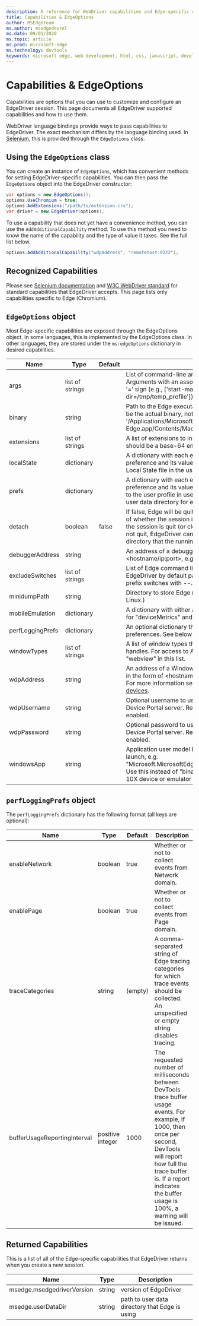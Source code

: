 ```yaml
---
description: A reference for WebDriver capabilities and Edge-specific options supported by EdgeDriver (Chromium).
title: Capabilities & EdgeOptions
author: MSEdgeTeam
ms.author: msedgedevrel
ms.date: 09/01/2020
ms.topic: article
ms.prod: microsoft-edge
ms.technology: devtools
keywords: microsoft edge, web development, html, css, javascript, developer, webdriver, selenium, testing, tools, automation, test
---
```


# Capabilities & EdgeOptions

Capabilities are options that you can use to customize and configure an EdgeDriver session. This page documents all EdgeDriver supported capabilities and how to use them.

WebDriver language bindings provide ways to pass capabilities to EdgeDriver. The exact mechanism differs by the language binding used. In [Selenium][Selenium], this is provided through the `EdgeOptions` class.

## Using the `EdgeOptions` class

You can create an instance of `EdgeOptions`, which has convenient methods for setting EdgeDriver-specific capabilities. You can then pass the `EdgeOptions` object into the EdgeDriver constructor:

```csharp
var options = new EdgeOptions();
options.UseChromium = true;
options.AddExtensions("/path/to/extension.crx");
var driver = new EdgeDriver(options);
```

To use a capability that does not yet have a convenience method, you can use the `AddAdditionalCapability` method. To use this method you need to know the name of the capability and the type of value it takes. See the full list below.

```csharp
options.AddAdditionalCapability("wdpAddress", "remotehost:9222");
```

## Recognized Capabilities

Please see [Selenium documentation][SeleniumDocumentation] and [W3C WebDriver standard][WebDriverSpec] for standard capabilities that EdgeDriver accepts. This page lists only capabilities specific to Edge (Chromium).

## `EdgeOptions` object

Most Edge-specific capabilities are exposed through the EdgeOptions object. In some languages, this is implemented by the EdgeOptions class. In other languages, they are stored under the `ms:edgeOptions` dictionary in desired capabilities.

| Name | Type | Default | Description |
|------|------|---------|-------------|
| args | list of strings | | List of command-line arguments to use when starting Edge. Arguments with an associated value should be separated by a '=' sign (e.g., ['start-maximized', 'user-data-dir=/tmp/temp_profile']). |
| binary | string | | Path to the Edge executable to use (on Mac OS X, this should be the actual binary, not just the app. e.g., '/Applications/Microsoft Edge.app/Contents/MacOS/Microsoft Edge'). |
| extensions | list of strings | | A list of extensions to install on startup. Each item in the list should be a base-64 encoded packed extension (.crx). |
| localState | dictionary | | A dictionary with each entry consisting of the name of the preference and its value. These preferences are applied to the Local State file in the user data folder. |
| prefs | dictionary | | A dictionary with each entry consisting of the name of the preference and its value. These preferences are only applied to the user profile in use. See the 'Preferences' file in Edge's user data directory for examples. |
| detach | boolean | false | If false, Edge will be quit when EdgeDriver is killed, regardless of whether the session is quit. If true, Edge will only be quit if the session is quit (or closed). Note, if true, and the session is not quit, EdgeDriver cannot clean up the temporary user data directory that the running Edge instance is using. |
| debuggerAddress | string | | An address of a debugger server to connect to, in the form of <hostname/ip:port>, e.g. '127.0.0.1:38947'. |
| excludeSwitches | list of strings | | List of Edge command line switches to exclude that EdgeDriver by default passes when starting Edge.  Do not prefix switches with --. |
| minidumpPath | string | | Directory to store Edge minidumps . (Supported only on Linux.) |
| mobileEmulation | dictionary | | A dictionary with either a value for "deviceName", or values for "deviceMetrics" and "userAgent". |
| perfLoggingPrefs | dictionary | | An optional dictionary that specifies performance logging preferences. See below for more information. |
| windowTypes | list of strings | | A list of window types that will appear in the list of window handles. For access to Android webview elements, include "webview" in this list. |
| wdpAddress | string | | An address of a Windows Device Portal server to connect to, in the form of <hostname/ip:port>, e.g. '127.0.0.1:50080'. For more information see [Remote Debugging - Windows 10 devices][RemoteDebuggingWindows]. |
| wdpUsername | string | | Optional username to use when connecting to a Windows Device Portal server. Required if the server has authentication enabled. |
| wdpPassword | string | | Optional password to use when connecting to a Windows Device Portal server. Required if the server has authentication enabled. |
| windowsApp | string | | Application user model ID of an Edge application package to launch, e.g. "Microsoft.MicrosoftEdge.Stable_8wekyb3d8bbwe!MSEDGE". Use this instead of "binary" when connecting to a Windows 10X device or emulator via Windows Device Portal. |

## `perfLoggingPrefs` object

The `perfLoggingPrefs` dictionary has the following format (all keys are optional):

| Name | Type | Default | Description |
|------|------|---------|-------------|
| enableNetwork | boolean | true | Whether or not to collect events from Network domain. |
| enablePage | boolean | true | Whether or not to collect events from Page domain. |
| traceCategories | string | (empty) | A comma-separated string of Edge tracing categories for which trace events should be collected. An unspecified or empty string disables tracing. |
| bufferUsageReportingInterval | positive integer | 1000 | The requested number of milliseconds between DevTools trace buffer usage events. For example, if 1000, then once per second, DevTools will report how full the trace buffer is. If a report indicates the buffer usage is 100%, a warning will be issued. |

## Returned Capabilities

This is a list of all of the Edge-specific capabilities that EdgeDriver returns when you create a new session.

| Name | Type | Description |
|------|------|-------------|
| msedge.msedgedriverVersion | string | version of EdgeDriver |
| msedge.userDataDir | string | path to user data directory that Edge is using |

[RemoteDebuggingWindows]: https://docs.microsoft.com/en-us/microsoft-edge/devtools-guide-chromium/remote-debugging/windows
[Selenium]: https://www.selenium.dev/
[SeleniumDocumentation]: https://www.selenium.dev/documentation
[WebDriverSpec]: https://www.w3.org/TR/webdriver/